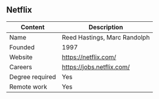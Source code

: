 ## 	Netflix

| Content         | Description                   |
| --------------- | ----------------------------- |
| Name            | Reed Hastings, Marc Randolph  |
| Founded         | 1997                          |
| Website         | https://netflix.com/          |
| Careers         | https://jobs.netflix.com/     |
| Degree required | Yes                           |
| Remote work     | Yes                           |
